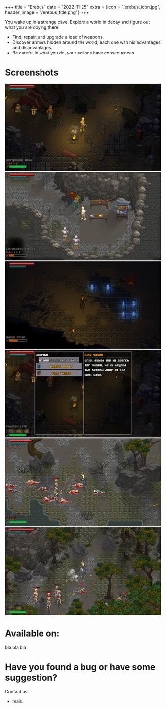 +++
title = "Erebus"
date = "2022-11-25"
extra = {icon = "/erebus_icon.jpg", header_image = "/erebus_title.png"}
+++

You wake up in a strange cave. Explore a world in decay and figure out what you are doying there.

- Find, repair, and upgrade a load of weapons.
- Discover armors hidden around the world, each one with his advantages and disadvantages.
- Be careful in what you do, your actions have consequences.

# Screenshots

<div class="image-grid">
    <img src="screenshots/01.jpg" alt="Screenshot 1">
    <img src="screenshots/02.jpg" alt="Screenshot 2">
    <img src="screenshots/03.jpg" alt="Screenshot 3">
    <img src="screenshots/04.jpg" alt="Screenshot 4">
    <img src="screenshots/05.jpg" alt="Screenshot 5">
    <img src="screenshots/06.jpg" alt="Screenshot 6">
</div>


# Available on:

bla bla bla


# Have you found a bug or have some suggestion?

Contact us:
- mail: